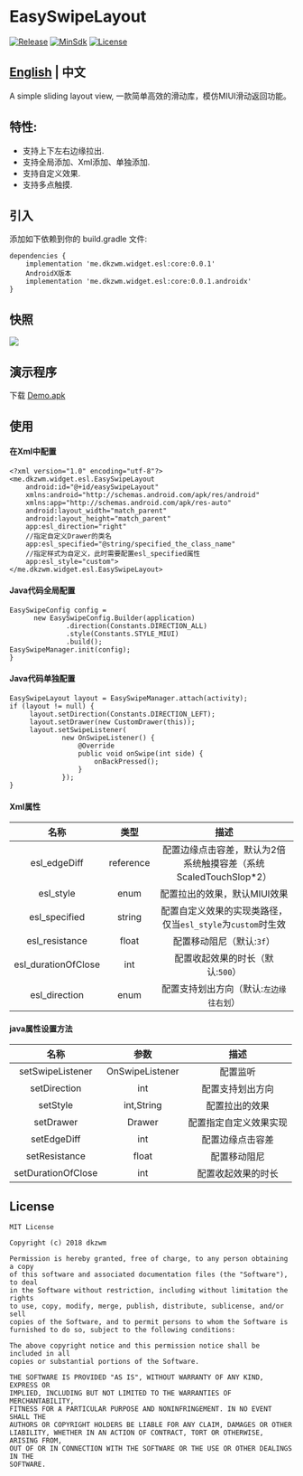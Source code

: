 # EasySwipeLayout
[![Release](https://img.shields.io/badge/JCenter-0.0.1-brightgreen.svg)](https://bintray.com/dkzwm/maven/esl)
[![MinSdk](https://img.shields.io/badge/MinSdk-14-blue.svg)](https://developer.android.com/about/versions/android-4.0.html)
[![License](https://img.shields.io/badge/License-MIT-blue.svg)](https://github.com/dkzwm/SmoothRefreshLayout/blob/master/LICENSE)
## [English](https://github.com/dkzwm/EasySwipeLayout/blob/master/README_EN.md) | 中文
A simple sliding layout view, 一款简单高效的滑动库，模仿MIUI滑动返回功能。

## 特性:
- 支持上下左右边缘拉出.    
- 支持全局添加、Xml添加、单独添加.    
- 支持自定义效果.    
- 支持多点触摸.    

## 引入
添加如下依赖到你的 build.gradle 文件:
```
dependencies {
    implementation 'me.dkzwm.widget.esl:core:0.0.1'
    AndroidX版本
    implementation 'me.dkzwm.widget.esl:core:0.0.1.androidx'
}
```

## 快照
![](https://github.com/dkzwm/EasySwipeLayout/blob/master/snapshot/demo.gif)

## 演示程序
下载 [Demo.apk](https://raw.githubusercontent.com/dkzwm/EasySwipeLayout/master/apk/demo.apk)    

## 使用   
#### 在Xml中配置
```
<?xml version="1.0" encoding="utf-8"?>
<me.dkzwm.widget.esl.EasySwipeLayout
    android:id="@+id/easySwipeLayout"
    xmlns:android="http://schemas.android.com/apk/res/android"
    xmlns:app="http://schemas.android.com/apk/res-auto"
    android:layout_width="match_parent"
    android:layout_height="match_parent"
    app:esl_direction="right"
	//指定自定义Drawer的类名
    app:esl_specified="@string/specified_the_class_name"
	//指定样式为自定义，此时需要配置esl_specified属性
    app:esl_style="custom">
</me.dkzwm.widget.esl.EasySwipeLayout>
```
####  Java代码全局配置
```
EasySwipeConfig config =
      new EasySwipeConfig.Builder(application)
              .direction(Constants.DIRECTION_ALL)
              .style(Constants.STYLE_MIUI)
              .build();
EasySwipeManager.init(config);
}
```
####  Java代码单独配置
```
EasySwipeLayout layout = EasySwipeManager.attach(activity);
if (layout != null) {
     layout.setDirection(Constants.DIRECTION_LEFT);
     layout.setDrawer(new CustomDrawer(this));
     layout.setSwipeListener(
             new OnSwipeListener() {
                 @Override
                 public void onSwipe(int side) {
                     onBackPressed();
                 }
             });
}
```
#### Xml属性 
|名称|类型|描述|
|:---:|:---:|:---:|
|esl_edgeDiff|reference|配置边缘点击容差，默认为2倍系统触摸容差（系统ScaledTouchSlop*2）|
|esl_style|enum|配置拉出的效果，默认MIUI效果|
|esl_specified|string|配置自定义效果的实现类路径，仅当`esl_style`为`custom`时生效|
|esl_resistance|float|配置移动阻尼（默认:`3f`）|
|esl_durationOfClose|int|配置收起效果的时长（默认:`500`）|
|esl_direction|enum|配置支持划出方向（默认:`左边缘往右划`）|

#### java属性设置方法
|名称|参数|描述|
|:---:|:---:|:---:|
|setSwipeListener|OnSwipeListener|配置监听|
|setDirection|int|配置支持划出方向|
|setStyle|int,String|配置拉出的效果|
|setDrawer|Drawer|配置指定自定义效果实现|
|setEdgeDiff|int|配置边缘点击容差|
|setResistance|float|配置移动阻尼|
|setDurationOfClose|int|配置收起效果的时长|

## License

	MIT License

	Copyright (c) 2018 dkzwm

	Permission is hereby granted, free of charge, to any person obtaining a copy
	of this software and associated documentation files (the "Software"), to deal
	in the Software without restriction, including without limitation the rights
	to use, copy, modify, merge, publish, distribute, sublicense, and/or sell
	copies of the Software, and to permit persons to whom the Software is
	furnished to do so, subject to the following conditions:

	The above copyright notice and this permission notice shall be included in all
	copies or substantial portions of the Software.

	THE SOFTWARE IS PROVIDED "AS IS", WITHOUT WARRANTY OF ANY KIND, EXPRESS OR
	IMPLIED, INCLUDING BUT NOT LIMITED TO THE WARRANTIES OF MERCHANTABILITY,
	FITNESS FOR A PARTICULAR PURPOSE AND NONINFRINGEMENT. IN NO EVENT SHALL THE
	AUTHORS OR COPYRIGHT HOLDERS BE LIABLE FOR ANY CLAIM, DAMAGES OR OTHER
	LIABILITY, WHETHER IN AN ACTION OF CONTRACT, TORT OR OTHERWISE, ARISING FROM,
	OUT OF OR IN CONNECTION WITH THE SOFTWARE OR THE USE OR OTHER DEALINGS IN THE
	SOFTWARE.

